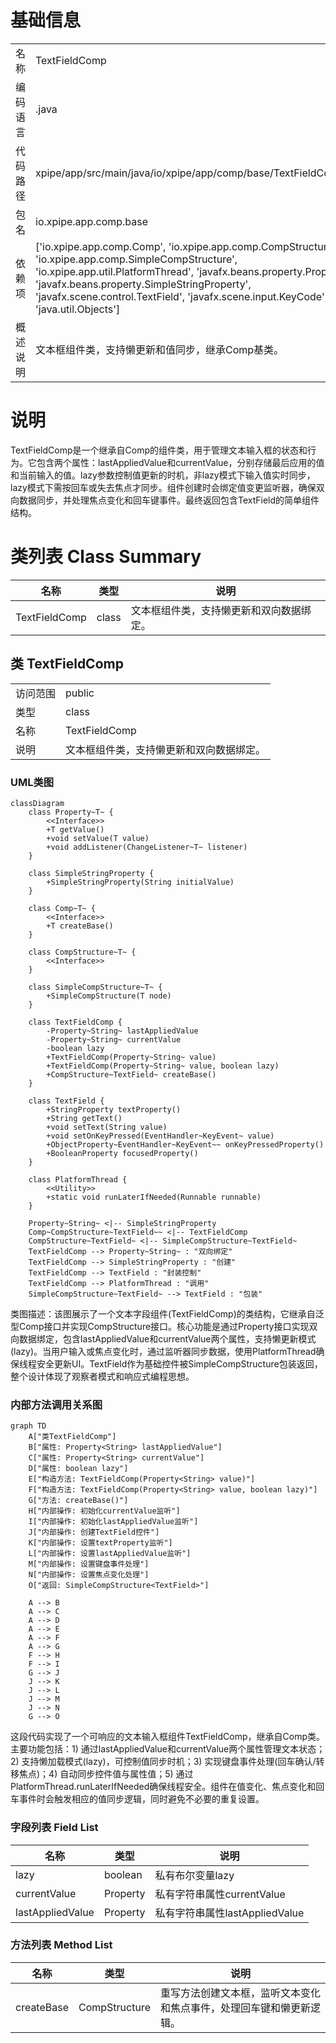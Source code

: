 # 基础信息

|      |      |
|------|------|
| 名称 | TextFieldComp |
| 编码语言 | .java |
| 代码路径 | xpipe/app/src/main/java/io/xpipe/app/comp/base/TextFieldComp.java |
| 包名 | io.xpipe.app.comp.base |
| 依赖项 | ['io.xpipe.app.comp.Comp', 'io.xpipe.app.comp.CompStructure', 'io.xpipe.app.comp.SimpleCompStructure', 'io.xpipe.app.util.PlatformThread', 'javafx.beans.property.Property', 'javafx.beans.property.SimpleStringProperty', 'javafx.scene.control.TextField', 'javafx.scene.input.KeyCode', 'java.util.Objects'] |
| 概述说明 | 文本框组件类，支持懒更新和值同步，继承Comp基类。 |

# 说明

TextFieldComp是一个继承自Comp的组件类，用于管理文本输入框的状态和行为。它包含两个属性：lastAppliedValue和currentValue，分别存储最后应用的值和当前输入的值。lazy参数控制值更新的时机，非lazy模式下输入值实时同步，lazy模式下需按回车或失去焦点才同步。组件创建时会绑定值变更监听器，确保双向数据同步，并处理焦点变化和回车键事件。最终返回包含TextField的简单组件结构。

# 类列表 Class Summary

| 名称   | 类型  | 说明 |
|-------|------|-------------|
| TextFieldComp | class | 文本框组件类，支持懒更新和双向数据绑定。 |



## 类 TextFieldComp

|      |      |
|------|------|
| 访问范围 | public |
| 类型 | class |
| 名称 | TextFieldComp |
| 说明 | 文本框组件类，支持懒更新和双向数据绑定。 |


### UML类图

```mermaid
classDiagram
    class Property~T~ {
        <<Interface>>
        +T getValue()
        +void setValue(T value)
        +void addListener(ChangeListener~T~ listener)
    }

    class SimpleStringProperty {
        +SimpleStringProperty(String initialValue)
    }

    class Comp~T~ {
        <<Interface>>
        +T createBase()
    }

    class CompStructure~T~ {
        <<Interface>>
    }

    class SimpleCompStructure~T~ {
        +SimpleCompStructure(T node)
    }

    class TextFieldComp {
        -Property~String~ lastAppliedValue
        -Property~String~ currentValue
        -boolean lazy
        +TextFieldComp(Property~String~ value)
        +TextFieldComp(Property~String~ value, boolean lazy)
        +CompStructure~TextField~ createBase()
    }

    class TextField {
        +StringProperty textProperty()
        +String getText()
        +void setText(String value)
        +void setOnKeyPressed(EventHandler~KeyEvent~ value)
        +ObjectProperty~EventHandler~KeyEvent~~ onKeyPressedProperty()
        +BooleanProperty focusedProperty()
    }

    class PlatformThread {
        <<Utility>>
        +static void runLaterIfNeeded(Runnable runnable)
    }

    Property~String~ <|-- SimpleStringProperty
    Comp~CompStructure~TextField~~ <|-- TextFieldComp
    CompStructure~TextField~ <|-- SimpleCompStructure~TextField~
    TextFieldComp --> Property~String~ : "双向绑定"
    TextFieldComp --> SimpleStringProperty : "创建"
    TextFieldComp --> TextField : "封装控制"
    TextFieldComp --> PlatformThread : "调用"
    SimpleCompStructure~TextField~ --> TextField : "包装"
```

类图描述：该图展示了一个文本字段组件(TextFieldComp)的类结构，它继承自泛型Comp接口并实现CompStructure接口。核心功能是通过Property接口实现双向数据绑定，包含lastAppliedValue和currentValue两个属性，支持懒更新模式(lazy)。当用户输入或焦点变化时，通过监听器同步数据，使用PlatformThread确保线程安全更新UI。TextField作为基础控件被SimpleCompStructure包装返回，整个设计体现了观察者模式和响应式编程思想。


### 内部方法调用关系图

```mermaid
graph TD
    A["类TextFieldComp"]
    B["属性: Property<String> lastAppliedValue"]
    C["属性: Property<String> currentValue"]
    D["属性: boolean lazy"]
    E["构造方法: TextFieldComp(Property<String> value)"]
    F["构造方法: TextFieldComp(Property<String> value, boolean lazy)"]
    G["方法: createBase()"]
    H["内部操作: 初始化currentValue监听"]
    I["内部操作: 初始化lastAppliedValue监听"]
    J["内部操作: 创建TextField控件"]
    K["内部操作: 设置textProperty监听"]
    L["内部操作: 设置lastAppliedValue监听"]
    M["内部操作: 设置键盘事件处理"]
    N["内部操作: 设置焦点变化处理"]
    O["返回: SimpleCompStructure<TextField>"]

    A --> B
    A --> C
    A --> D
    A --> E
    A --> F
    A --> G
    F --> H
    F --> I
    G --> J
    J --> K
    J --> L
    J --> M
    J --> N
    G --> O
```

这段代码实现了一个可响应的文本输入框组件TextFieldComp，继承自Comp类。主要功能包括：1) 通过lastAppliedValue和currentValue两个属性管理文本状态；2) 支持懒加载模式(lazy)，可控制值同步时机；3) 实现键盘事件处理(回车确认/转移焦点)；4) 自动同步控件值与属性值；5) 通过PlatformThread.runLaterIfNeeded确保线程安全。组件在值变化、焦点变化和回车事件时会触发相应的值同步逻辑，同时避免不必要的重复设置。

### 字段列表 Field List

| 名称  | 类型  | 说明 |
|-------|-------|------|
| lazy | boolean | 私有布尔变量lazy |
| currentValue | Property<String> | 私有字符串属性currentValue |
| lastAppliedValue | Property<String> | 私有字符串属性lastAppliedValue |

### 方法列表 Method List

| 名称  | 类型  | 说明 |
|-------|-------|------|
| createBase | CompStructure<TextField> | 重写方法创建文本框，监听文本变化和焦点事件，处理回车键和懒更新逻辑。 |





